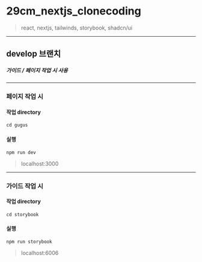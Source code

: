 # 29cm_nextjs_clonecoding
> react, nextjs, tailwinds, storybook, shadcn/ui

---

## develop 브랜치
##### 가이드 / 페이지 작업 시 사용

---

### 페이지 작업 시

#### 작업 directory
```
cd gugus
```

#### 실행
```
npm run dev
```
> localhost:3000

---

### 가이드 작업 시

#### 작업 directory
```
cd storybook
```

#### 실행
```
npm run storybook
```
> localhost:6006
